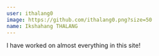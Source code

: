 ```yaml
---
user: ithalang0
image: https://github.com/ithalang0.png?size=50
name: Ikshahang THALANG
---
```

I have worked on almost everything in this site!
